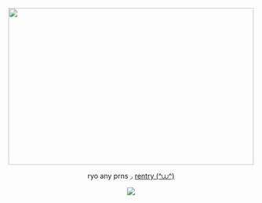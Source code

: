 <div align="center">

<img src="https://i.imgur.com/UV6wpTp.png" width="500" height="320">
 
ryo any prns ◞ [rentry (^⩊^)](https://rentry.co/mendings)

![](https://komarev.com/ghpvc/?username=wardenswill&style=plastic&color=ff69b4&label=cats&abbreviated=true)

